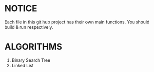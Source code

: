 # NOTICE
Each file in this git hub project has their own main functions.
You should build & run respectively.

# ALGORITHMS
1. Binary Search Tree
2. Linked List
